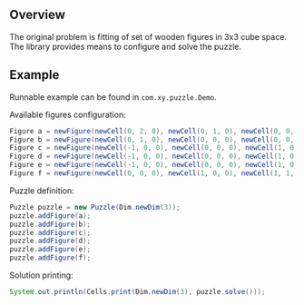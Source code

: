 ## Overview

The original problem is fitting of set of wooden figures in 3x3 cube space. 
The library provides means to configure and solve the puzzle.


## Example

Runnable example can be found in `com.xy.puzzle.Demo`.

Available figures configuration:
```java
Figure a = newFigure(newCell(0, 2, 0), newCell(0, 1, 0), newCell(0, 0, 0), newCell(1, 0, 0));
Figure b = newFigure(newCell(0, 1, 0), newCell(0, 0, 0), newCell(0, 0, 1), newCell(1, 0, 1));
Figure c = newFigure(newCell(-1, 0, 0), newCell(0, 0, 0), newCell(1, 0, 0), newCell(0, 1, 0));
Figure d = newFigure(newCell(-1, 0, 0), newCell(0, 0, 0), newCell(1, 0, 0), newCell(0, 0, 1), newCell(0, 1, 1));
Figure e = newFigure(newCell(-1, 0, 0), newCell(0, 0, 0), newCell(1, 0, 0), newCell(0, 1, 0), newCell(1, 0, 1));
Figure f = newFigure(newCell(0, 0, 0), newCell(1, 0, 0), newCell(1, 1, 0), newCell(1, 0, 1), newCell(2, 0, 1));
```

Puzzle definition:
```java
Puzzle puzzle = new Puzzle(Dim.newDim(3));
puzzle.addFigure(a);
puzzle.addFigure(b);
puzzle.addFigure(c);
puzzle.addFigure(d);
puzzle.addFigure(e);
puzzle.addFigure(f);
```

Solution printing:
```java
System.out.println(Cells.print(Dim.newDim(3), puzzle.solve()));
```

